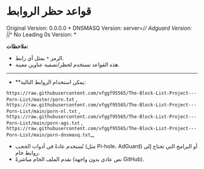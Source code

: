 # قواعد حظر الروابط

Original Version: 0.0.0.0 *
DNSMASQ Version: server=/*/
Adguard Version: ||*^
No Leading 0s Version: *

**ملاحظات:**
- الرمز `*` يمثل أي رابط.
- هذه القواعد تستخدم لحظر/تصفية عناوين معينة.
-------

- **يمكن استخدام الروابط التالية:
     
`https://raw.githubusercontent.com/vfggf95565/The-Block-List-Project---Porn-List/master/porn.txt` ,
`https://raw.githubusercontent.com/vfggf95565/The-Block-List-Project---Porn-List/main/porn-nl.txt` ,
`https://raw.githubusercontent.com/vfggf95565/The-Block-List-Project---Porn-List/main/porn-ags.txt` ,
`https://raw.githubusercontent.com/vfggf95565/The-Block-List-Project---Porn-List/main/porn-dnsmasq.txt`_,

- تُستخدم عادةً في أدوات الحجب (مثل Pi-hole، AdGuard) أو البرامج التي تحتاج إلى روابط خام.
- تقدم الملف الخام مباشرةً (نص عادي بدون واجهة GitHub).
     
